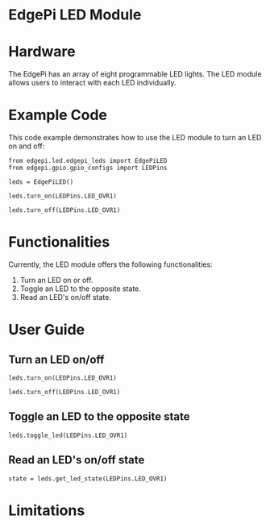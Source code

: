 # EdgePi LED Module

# Hardware

The EdgePi has an array of eight programmable LED lights. The LED module allows users to interact with each LED individually.

# Example Code
This code example demonstrates how to use the LED module to turn an LED on and off:
```
from edgepi.led.edgepi_leds import EdgePiLED
from edgepi.gpio.gpio_configs import LEDPins

leds = EdgePiLED()

leds.turn_on(LEDPins.LED_OVR1)

leds.turn_off(LEDPins.LED_OVR1)
```

# Functionalities

Currently, the LED module offers the following functionalities:
1. Turn an LED on or off.
2. Toggle an LED to the opposite state.
3. Read an LED's on/off state.

# User Guide

## Turn an LED on/off
```
leds.turn_on(LEDPins.LED_OVR1)

leds.turn_off(LEDPins.LED_OVR1)
```

## Toggle an LED to the opposite state
```
leds.toggle_led(LEDPins.LED_OVR1)
```

## Read an LED's on/off state
```
state = leds.get_led_state(LEDPins.LED_OVR1)
```

# Limitations
